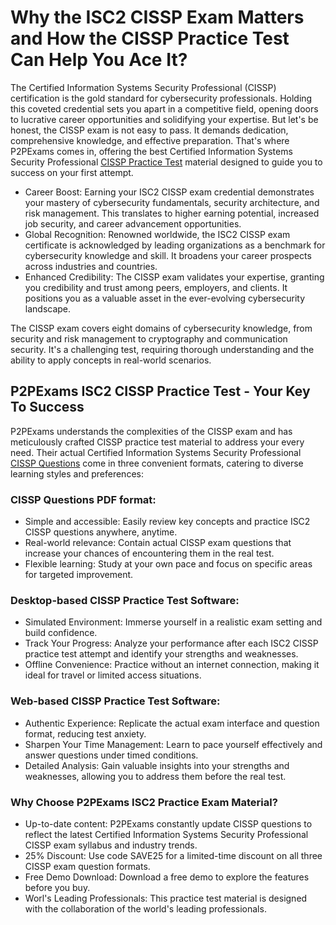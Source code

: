 <h1>Why the ISC2 CISSP Exam Matters and How the CISSP Practice Test Can Help You Ace It?</h1>

<p>The Certified Information Systems Security Professional (CISSP) certification is the gold standard for cybersecurity professionals. Holding this coveted credential sets you apart in a competitive field, opening doors to lucrative career opportunities and solidifying your expertise. But let&#39;s be honest, the CISSP exam is not easy to pass. It demands dedication, comprehensive knowledge, and effective preparation. That&#39;s where P2PExams comes in, offering the best Certified Information Systems Security Professional <a href="https://www.p2pexams.com/isc2/pdf/cissp">CISSP Practice Test</a> material designed to guide you to success on your first attempt.</p>

<ul>
	<li>Career Boost: Earning your ISC2 CISSP exam credential demonstrates your mastery of cybersecurity fundamentals, security architecture, and risk management. This translates to higher earning potential, increased job security, and career advancement opportunities.</li>
	<li>Global Recognition: Renowned worldwide, the ISC2 CISSP exam certificate is acknowledged by leading organizations as a benchmark for cybersecurity knowledge and skill. It broadens your career prospects across industries and countries.</li>
	<li>Enhanced Credibility: The CISSP exam validates your expertise, granting you credibility and trust among peers, employers, and clients. It positions you as a valuable asset in the ever-evolving cybersecurity landscape.</li>
</ul>

<p>The CISSP exam covers eight domains of cybersecurity knowledge, from security and risk management to cryptography and communication security. It&#39;s a challenging test, requiring thorough understanding and the ability to apply concepts in real-world scenarios.</p>

<h2>P2PExams ISC2 CISSP Practice Test - Your Key To Success</h2>

<p>P2PExams understands the complexities of the CISSP exam and has meticulously crafted CISSP practice test material to address your every need. Their actual Certified Information Systems Security Professional <a href="https://www.p2pexams.com/products/cissp">CISSP Questions</a> come in three convenient formats, catering to diverse learning styles and preferences:</p>

<h3>CISSP Questions PDF format:</h3>

<ul>
	<li>Simple and accessible: Easily review key concepts and practice ISC2 CISSP questions anywhere, anytime.</li>
	<li>Real-world relevance: Contain actual CISSP exam questions that increase your chances of encountering them in the real test.</li>
	<li>Flexible learning: Study at your own pace and focus on specific areas for targeted improvement.</li>
</ul>

<h3>Desktop-based CISSP Practice Test Software:</h3>

<ul>
	<li>Simulated Environment: Immerse yourself in a realistic exam setting and build confidence.</li>
	<li>Track Your Progress: Analyze your performance after each ISC2 CISSP practice test attempt and identify your strengths and weaknesses.</li>
	<li>Offline Convenience: Practice without an internet connection, making it ideal for travel or limited access situations.</li>
</ul>

<h3>Web-based CISSP Practice Test Software:</h3>

<ul>
	<li>Authentic Experience: Replicate the actual exam interface and question format, reducing test anxiety.</li>
	<li>Sharpen Your Time Management: Learn to pace yourself effectively and answer questions under timed conditions.</li>
	<li>Detailed Analysis: Gain valuable insights into your strengths and weaknesses, allowing you to address them before the real test.</li>
</ul>

<h3>Why Choose P2PExams ISC2 Practice Exam Material?</h3>

<ul>
	<li>Up-to-date content: P2PExams&nbsp;constantly update CISSP&nbsp;questions to reflect the latest Certified Information Systems Security Professional CISSP exam syllabus and industry trends.</li>
	<li>25% Discount: Use code SAVE25 for a limited-time discount on all three CISSP exam question formats.</li>
	<li>Free Demo Download: Download a free demo to explore the features before you buy.</li>
	<li>Worl&#39;s Leading Professionals: This practice test material is designed with the collaboration of the world&#39;s leading professionals.&nbsp;</li>
</ul>

<p>&nbsp;</p>
